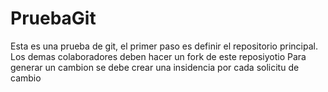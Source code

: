 # PruebaGit
Esta es una prueba de git, el primer paso es definir el repositorio principal.
Los demas colaboradores deben hacer un fork de este reposiyotio
Para generar un cambion se debe crear una insidencia por cada solicitu de cambio
